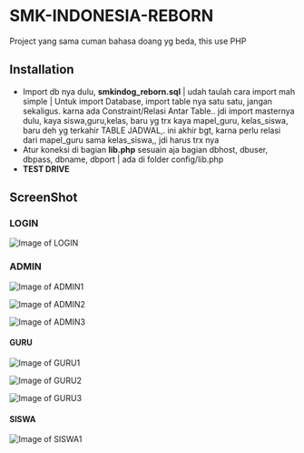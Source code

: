 # SMK-INDONESIA-REBORN
Project yang sama cuman bahasa doang yg beda, this use PHP

## Installation
- Import db nya dulu, **smkindog_reborn.sql** | udah taulah cara import mah simple |
Untuk import Database, import table nya satu satu, jangan sekaligus. karna ada Constraint/Relasi Antar Table.. jdi import masternya dulu, kaya siswa,guru,kelas, baru yg trx kaya mapel_guru, kelas_siswa, baru deh yg terkahir TABLE JADWAL,. ini akhir bgt, karna perlu relasi dari mapel_guru sama kelas_siswa,, jdi harus trx nya
- Atur koneksi di bagian **lib.php** sesuain aja bagian dbhost, dbuser, dbpass, dbname, dbport | ada di folder config/lib.php
- **TEST DRIVE**

## ScreenShot
### LOGIN
![Image of LOGIN](https://github.com/DTAX-01/SMK-INDONESIA-REBORN/blob/master/img/login.PNG)

### ADMIN
![Image of ADMIN1](https://github.com/DTAX-01/SMK-INDONESIA-REBORN/blob/master/img/admin1.PNG)

![Image of ADMIN2](https://github.com/DTAX-01/SMK-INDONESIA-REBORN/blob/master/img/admin2.PNG)

![Image of ADMIN3](https://github.com/DTAX-01/SMK-INDONESIA-REBORN/blob/master/img/admin3.PNG)

#### GURU

![Image of GURU1](https://github.com/DTAX-01/SMK-INDONESIA-REBORN/blob/master/img/guru1.PNG)

![Image of GURU2](https://github.com/DTAX-01/SMK-INDONESIA-REBORN/blob/master/img/guru2.PNG)

![Image of GURU3](https://github.com/DTAX-01/SMK-INDONESIA-REBORN/blob/master/img/guru3.PNG)

#### SISWA

![Image of SISWA1](https://github.com/DTAX-01/SMK-INDONESIA-REBORN/blob/master/img/siswa1.PNG)

